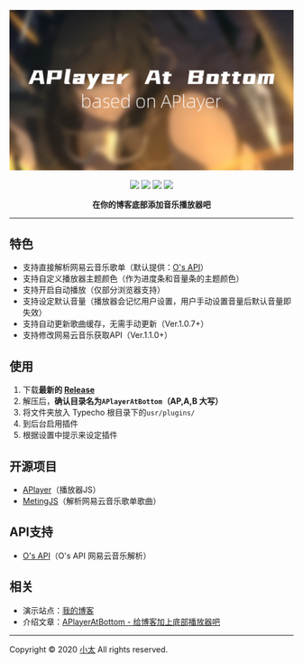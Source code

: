 ![](banner.png)

<p align="center">
<a href="https://github.com/SatoSouta/APlayerAtBottom/releases/latest"><img src="https://img.shields.io/github/v/release/satosouta/APlayerAtBottom?color=%2342b983&style=for-the-badge"></a>
<a href="https://github.com/MoePlayer/APlayer" target="_blank"><img src="https://img.shields.io/badge/based%20on-%E2%9D%A4 APlayer-ff69b4.svg?style=for-the-badge"></a>
<a href="https://typecho.org"><img src="https://img.shields.io/badge/for-Typecho-blueviolet.svg?style=for-the-badge"></a> 
<a href="https://github.com/satosouta/APlayerAtBottom/graphs/contributors"><img src="https://img.shields.io/github/contributors/satosouta/APlayerAtBottom?color=orange&style=for-the-badge"></a>
<p align="center"><strong>在你的博客底部添加音乐播放器吧</strong></p>

---

## 特色
 - 支持直接解析网易云音乐歌单（默认提供：[O's API](https://api.ohmyga.cn/page/netease)）
 - 支持自定义播放器主题颜色（作为进度条和音量条的主题颜色）
 - 支持开启自动播放（仅部分浏览器支持）
 - 支持设定默认音量（播放器会记忆用户设置，用户手动设置音量后默认音量即失效）
 - 支持自动更新歌曲缓存，无需手动更新（Ver.1.0.7+）
 - 支持修改网易云音乐获取API（Ver.1.1.0+）

## 使用
1. 下载**最新的 [Release](https://github.com/SatoSouta/APlayerAtBottom/releases/latest)**
2. 解压后，**确认目录名为`APlayerAtBottom`（AP,A,B 大写）**
3. 将文件夹放入 Typecho 根目录下的`usr/plugins/`
4. 到后台启用插件
5. 根据设置中提示来设定插件

## 开源项目
 - [APlayer](https://github.com/MoePlayer/APlayer)（播放器JS）
 - [MetingJS](https://github.com/metowolf/MetingJS)（解析网易云音乐歌单歌曲）

## API支持
 - [O's API](https://api.ohmyga.cn/page/netease)（O's API 网易云音乐解析）

## 相关
 - 演示站点：[我的博客](https://713.moe/)
 - 介绍文章：[APlayerAtBottom - 给博客加上底部播放器吧](https://713.moe/p/135)

---

Copyright &copy; 2020 [小太](https://github.com/SatoSouta) All rights reserved.